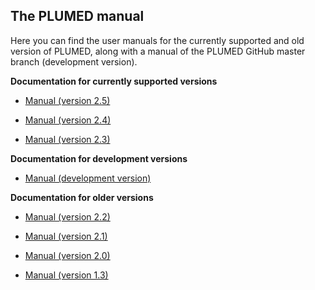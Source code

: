 The PLUMED manual
------------------------------------
Here you can find the user manuals for the currently supported and old version of PLUMED, along
with a manual of the PLUMED GitHub master branch (development version).

__Documentation for currently supported versions__

* [Manual (version 2.5)](http://plumed.github.io/doc-v2.5/user-doc/html/index.html)

* [Manual (version 2.4)](http://plumed.github.io/doc-v2.4/user-doc/html/index.html)

* [Manual (version 2.3)](http://plumed.github.io/doc-v2.3/user-doc/html/index.html)



__Documentation for development versions__

* [Manual (development version)](http://plumed.github.io/doc-master/user-doc/html/index.html)


__Documentation for older versions__

* [Manual (version 2.2)](http://plumed.github.io/doc-v2.2/user-doc/html/index.html)

* [Manual (version 2.1)](http://plumed.github.io/doc-v2.1/user-doc/html/index.html)

* [Manual (version 2.0)](http://plumed.github.io/doc-v2.0/user-doc/html/index.html)

* [Manual (version 1.3)](/pdf/manual_1-3-0.pdf)



